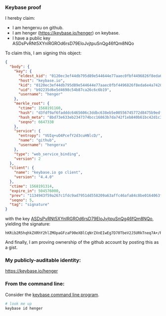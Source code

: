 ### Keybase proof

I hereby claim:

  * I am hengerxu on github.
  * I am henger (https://keybase.io/henger) on keybase.
  * I have a public key ASDsPvRNt5XYnlRGROd6rsD79EloJvjtpuSnQg46fQm8NQo

To claim this, I am signing this object:

```json
{
  "body": {
    "key": {
      "eldest_kid": "0120ec3ef44db795d89e544644e77aaec0fbf4496826f8eda6e4a7420e3a7d09bc350a",
      "host": "keybase.io",
      "kid": "0120ec3ef44db795d89e544644e77aaec0fbf4496826f8eda6e4a7420e3a7d09bc350a",
      "uid": "b92235d6e5d4698c54b87ca26c6c6b19",
      "username": "henger"
    },
    "merkle_root": {
      "ctime": 1568191160,
      "hash": "d3fdf9af6fadddc6465606c3ddbc638eb5e00556745772d8475b9edfa1b6bfc08b7cc66e877ccab3a4b36a26abb582f5ecb92598631471a9b646f64e09360b93",
      "hash_meta": "8bd73e633eb2347374bcc16863b7da742f1eb840b61bc42d1c3e574e6543e65d",
      "seqno": 6647338
    },
    "service": {
      "entropy": "VUIq+uO4PcefY2d3cuHNlcD/",
      "name": "github",
      "username": "hengerxu"
    },
    "type": "web_service_binding",
    "version": 2
  },
  "client": {
    "name": "keybase.io go client",
    "version": "4.4.0"
  },
  "ctime": 1568191314,
  "expire_in": 504576000,
  "prev": "1134943f59a267c1fdc9ad7951dd558209a63affc46afa84c8be0164063f778a",
  "seqno": 5,
  "tag": "signature"
}
```

with the key [ASDsPvRNt5XYnlRGROd6rsD79EloJvjtpuSnQg46fQm8NQo](https://keybase.io/henger), yielding the signature:

```
hKRib2R5hqhkZXRhY2hlZMOpaGFzaF90eXBlCqNrZXnEIwEg7D70TbeV2J5URkTneq7A+/RJaCb47abkp0IOOn0JvDUKp3BheWxvYWTESpcCBcQgETSUP1miZ8H9ya15Ud1VggmmOv/EavqEyL4BZAY/d4rEINrAp5OByPn0OtrLC/iSzVtl6jVJe+oAuUMLhOJMfRoQAgHCo3NpZ8RAksMQ1OBtDigmcLq9ISBOa0Spq80F3b+0e5HsXRF9jNwjnVkHYGpxWsYZlTaco/C9qudcSDW5EpojqqsSgGSMDahzaWdfdHlwZSCkaGFzaIKkdHlwZQildmFsdWXEIAXDMqIRYM48NTwiYQc4he59fh9/jhQPFCdgccjVB4aLo3RhZ80CAqd2ZXJzaW9uAQ==

```

And finally, I am proving ownership of the github account by posting this as a gist.

### My publicly-auditable identity:

https://keybase.io/henger

### From the command line:

Consider the [keybase command line program](https://keybase.io/download).

```bash
# look me up
keybase id henger
```
